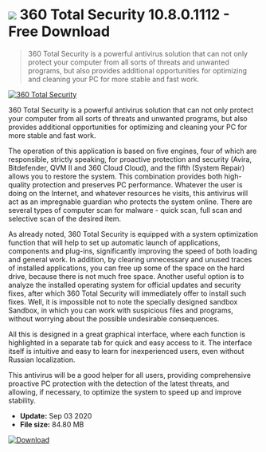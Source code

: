 # ![](https://cdn.softexe.net/static/icon/b/360-total-security-46.png) 360 Total Security 10.8.0.1112 - Free Download

> 360 Total Security is a powerful antivirus solution that can not only protect your computer from all sorts of threats and unwanted programs, but also provides additional opportunities for optimizing and cleaning your PC for more stable and fast work.

[![360 Total Security](https://gallery.dpcdn.pl/imgc/Tools/50645/g_-_420x350_1.5_-_x20141110214901_0.png)](https://softexe.net/win/security-privacy/antivirus/360-total-security:df.html)

360 Total Security is a powerful antivirus solution that can not only protect your computer from all sorts of threats and unwanted programs, but also provides additional opportunities for optimizing and cleaning your PC for more stable and fast work.

The operation of this application is based on five engines, four of which are responsible, strictly speaking, for proactive protection and security (Avira, Bitdefender, QVM II and 360 Cloud Cloud), and the fifth (System Repair) allows you to restore the system. This combination provides both high-quality protection and preserves PC performance. Whatever the user is doing on the Internet, and whatever resources he visits, this antivirus will act as an impregnable guardian who protects the system online. There are several types of computer scan for malware - quick scan, full scan and selective scan of the desired item.

As already noted, 360 Total Security is equipped with a system optimization function that will help to set up automatic launch of applications, components and plug-ins, significantly improving the speed of both loading and general work. In addition, by clearing unnecessary and unused traces of installed applications, you can free up some of the space on the hard drive, because there is not much free space. Another useful option is to analyze the installed operating system for official updates and security fixes, after which 360 Total Security will immediately offer to install such fixes. 
Well, it is impossible not to note the specially designed sandbox Sandbox, in which you can work with suspicious files and programs, without worrying about the possible undesirable consequences.

All this is designed in a great graphical interface, where each function is highlighted in a separate tab for quick and easy access to it. The interface itself is intuitive and easy to learn for inexperienced users, even without Russian localization.

This antivirus will be a good helper for all users, providing comprehensive proactive PC protection with the detection of the latest threats, and allowing, if necessary, to optimize the system to speed up and improve stability.


- **Update:** Sep 03 2020
- **File size:** 84.80 MB

[![Download](https://cdn.softexe.net/static/img/download.png)](https://softexe.net/win/security-privacy/antivirus/360-total-security:df.html)

